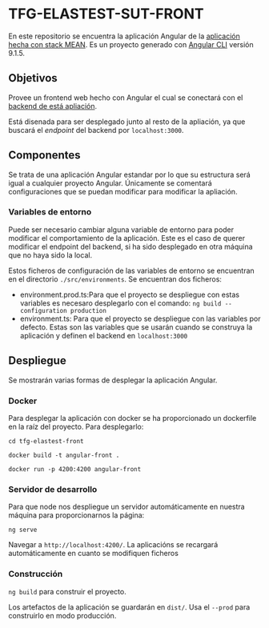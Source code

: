 # TFG-ELASTEST-SUT-FRONT
En este repositorio se encuentra la aplicación Angular de la [aplicación hecha con
 stack MEAN][tfg-elastest]. Es un proyecto generado con 
 [Angular CLI](https://github.com/angular/angular-cli) versión 9.1.5. 

## Objetivos
Provee un frontend web hecho con Angular el cual se conectará con el [backend de está 
apliación][tfg-elastest-sut-back].

Está disenada para ser desplegado junto al resto de la apliación, ya que buscará el 
_endpoint_ del backend por `localhost:3000`.

## Componentes
Se trata de una aplicación Angular estandar por lo que su estructura será igual
a cualquier proyecto Angular. Únicamente se comentará configuraciones que se puedan
modificar para modificar la apliación.

### Variables de entorno
Puede ser necesario cambiar alguna variable de entorno para poder modificar el 
comportamiento de la aplicación. Este es el caso de querer modificar el endpoint 
del backend, si ha sido desplegado en otra máquina que no haya sido la local.

Estos ficheros de configuración de las variables de entorno se encuentran en el
directorio `./src/environments`. Se encuentran dos ficheros:
- environment.prod.ts:Para que el proyecto se despliegue con estas variables
es necesaro desplegarlo con el comando: `ng build --configuration production`
- environment.ts: Para que el proyecto se despliegue con las variables por defecto. 
Estas son las variables que se usarán cuando se construya la aplicación y definen el 
backend en `localhost:3000`

## Despliegue
Se mostrarán varias formas de desplegar la aplicación Angular.

### Docker
Para desplegar la aplicación con docker se ha proporcionado un dockerfile en la raíz
del proyecto. Para desplegarlo:

`cd tfg-elastest-front`

`docker build -t angular-front .`

`docker run -p 4200:4200 angular-front`

### Servidor de desarrollo
Para que node nos despliegue un servidor automáticamente en nuestra máquina para proporcionarnos
la página:

`ng serve` 

Navegar a `http://localhost:4200/`. La aplicacións se recargará automáticamente en cuanto se modifiquen
ficheros

### Construcción

`ng build` para construir el proyecto.

Los artefactos de la aplicación se guardarán en `dist/`. Usa el `--prod` para construirlo en
modo producción.

[tfg-elastest]: https://github.com/DavidCorreas/tfg-elastest
[tfg-elastest-sut-back]: https://github.com/DavidCorreas/tfg-elastest-sut-back.git
